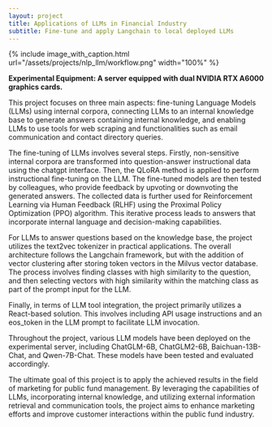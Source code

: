 ```yaml
---
layout: project
title: Applications of LLMs in Financial Industry
subtitle: Fine-tune and apply Langchain to local deployed LLMs
---
```


{%
	include image_with_caption.html
	url="/assets/projects/nlp_llm/workflow.png"
	width="100%"
%}

**Experimental Equipment: A server equipped with dual NVIDIA RTX A6000 graphics cards.**

This project focuses on three main aspects: fine-tuning Language Models (LLMs) using internal corpora, connecting LLMs to an internal knowledge base to generate answers containing internal knowledge, and enabling LLMs to use tools for web scraping and functionalities such as email communication and contact directory queries.

The fine-tuning of LLMs involves several steps. Firstly, non-sensitive internal corpora are transformed into question-answer instructional data using the chatgpt interface. Then, the QLoRA method is applied to perform instructional fine-tuning on the LLM. The fine-tuned models are then tested by colleagues, who provide feedback by upvoting or downvoting the generated answers. The collected data is further used for Reinforcement Learning via Human Feedback (RLHF) using the Proximal Policy Optimization (PPO) algorithm. This iterative process leads to answers that incorporate internal language and decision-making capabilities.

For LLMs to answer questions based on the knowledge base, the project utilizes the text2vec tokenizer in practical applications. The overall architecture follows the Langchain framework, but with the addition of vector clustering after storing token vectors in the Milvus vector database. The process involves finding classes with high similarity to the question, and then selecting vectors with high similarity within the matching class as part of the prompt input for the LLM.

Finally, in terms of LLM tool integration, the project primarily utilizes a React-based solution. This involves including API usage instructions and an eos_token in the LLM prompt to facilitate LLM invocation.

Throughout the project, various LLM models have been deployed on the experimental server, including ChatGLM-6B, ChatGLM2-6B, Baichuan-13B-Chat, and Qwen-7B-Chat. These models have been tested and evaluated accordingly.

The ultimate goal of this project is to apply the achieved results in the field of marketing for public fund management. By leveraging the capabilities of LLMs, incorporating internal knowledge, and utilizing external information retrieval and communication tools, the project aims to enhance marketing efforts and improve customer interactions within the public fund industry.